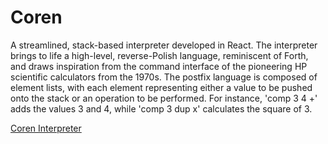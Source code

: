 # Coren
A streamlined, stack-based interpreter developed in React. The interpreter brings to life a high-level, reverse-Polish language, reminiscent of Forth, and draws inspiration from the command interface of the pioneering HP scientific calculators from the 1970s. The postfix language is composed of element lists, with each element representing either a value to be pushed onto the stack or an operation to be performed. For instance, 'comp 3 4 +' adds the values 3 and 4, while 'comp 3 dup x' calculates the square of 3.

[Coren Interpreter](https://www.coren.one)